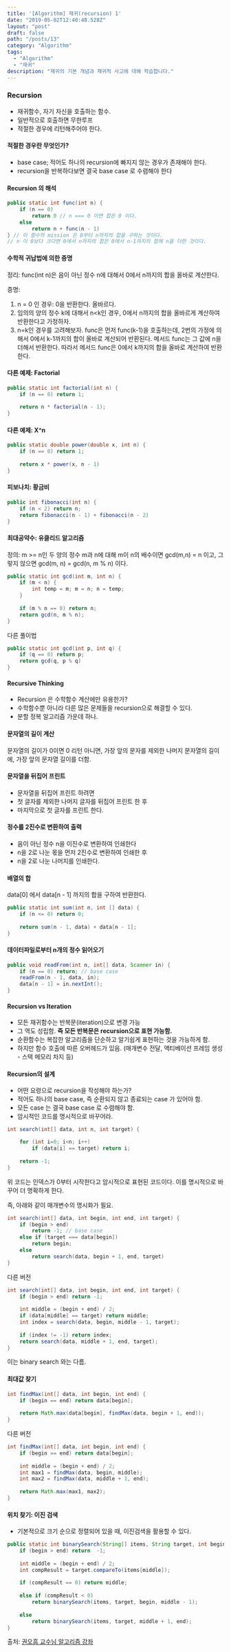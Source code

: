 ```yaml
---
title: '[Algorithm] 재귀(recursion) 1'
date: "2019-05-02T12:40:48.528Z"
layout: "post"
draft: false
path: "/posts/13"
category: "Algorithm"
tags:
  - "Algorithm"
  - "재귀"
description: "재귀의 기본 개념과 재귀적 사고에 대해 학습합니다."
---
```


### Recursion

- 재귀함수, 자기 자신을 호출하는 함수.
- 일반적으로 호출하면 무한루프
- 적절한 경우에 리턴해주어야 한다.


#### 적절한 경우란 무엇인가?

- base case; 적어도 하나의 recursion에 빠지지 않는 경우가 존재해야 한다.
- recursion을 반복하다보면 결국 base case 로 수렴해야 한다

#### Recursion 의 해석

```java
public static int func(int n) {
	if (n == 0)
		return 0 // n === 0 이면 합은 0 이다.
	else 
		return n + func(n - 1)
} // 이 함수의 mission 은 0부터 n까지의 합을 구하는 것이다.
// n 이 0보다 크다면 0에서 n까지의 합은 0에서 n-1까지의 합에 n을 더한 것이다.
```

#### 수학적 귀납법에 의한 증명

정리: func(int n)은 음이 아닌 정수 n에 대해서 0에서 n까지의 합을 올바로 계산한다.

증명:

1. n = 0 인 경우: 0을 반환한다. 올바르다.
2. 임의의 양의 정수 k에 대해서 n<k인 경우, 0에서 n까지의 합을 올바르게 계산하여 반환한다고 가정하자.
3. n=k인 경우를 고려해보자. func은 먼저 func(k-1)을 호출하는데, 2번의 가정에 의해서 0에서 k-1까지의 합이 올바로 계산되어 반환된다. 메서드 func는 그 값에 n을 더해서 반환한다. 따라서 메서드 func은 0에서 k까지의 합을 올바로 계산하여 반환한다.

#### 다른 예제: Factorial
```java
public static int factorial(int n) {
	if (n == 0) return 1;
	
	return n * factorial(n - 1);
}
```

#### 다른 예제: X^n

```java
public static double power(double x, int n) {
	if (n == 0) return 1;
	
	return x * power(x, n - 1)
}
```

#### 피보나치: 황금비
```java
public int fibonacci(int n) {
	if (n < 2) return n;
	return fibonacci(n - 1) + fibonacci(n - 2)
}
```

#### 최대공약수: 유클리드 알고리즘

정의: m >= n인 두 양의 정수 m과 n에 대해 m이 n의 배수이면 gcd(m,n) = n 이고, 그렇지 않으면 gcd(m, n) = gcd(n, m % n) 이다.

```java
public static int gcd(int m, int n) {
	if (m < n) {
		int temp = m; m = n; n = temp;
	}
	
	if (m % n == 0) return n;
	return gcd(n, m % n);
}

```

다른 풀이법

```java
public static int gcd(int p, int q) {
	if (q == 0) return p;
	return gcd(q, p % q)
}
```


#### Recursive Thinking

- Recursion 은 수학함수 계산에만 유용한가? 
- 수학함수뿐 아니라 다른 많은 문제들을 recursion으로 해결할 수 있다.
- 분할 정복 알고리즘 가운데 하나.

#### 문자열의 길이 계산

문자열의 길이가 0이면 0 리턴
아니면, 가장 앞의 문자를 제외한 나머지 문자열의 길이에, 가장 앞의 문자열 길이를 더함.

#### 문자열을 뒤집어 프린트

- 문자열을 뒤집어 프린트 하려면
- 첫 글자를 제외한 나머지 글자를 뒤집어 프린트 한 후 
- 마지막으로 첫 글자를 프린트 한다.

#### 정수를 2진수로 변환하여 출력

- 음이 아닌 정수 n을 이진수로 변환하여 인쇄한다
- n을 2로 나눈 몫을 먼저 2진수로 변환하여 인쇄한 후 
- n을 2로 나눈 나머지를 인쇄한다.

#### 배열의 합

data[0] 에서 data[n - 1] 까지의 합을 구하여 반환한다.

```java
public static int sum(int n, int [] data) {
	if (n <= 0) return 0;
	
	return sum(n - 1, data) + data[n - 1];
}
```

#### 데이터파일로부터 n개의 정수 읽어오기

```java
public void readFrom(int n, int[] data, Scanner in) {
	if (n == 0) return; // base case
	readFrom(n - 1, data, in);
	data[n - 1] = in.nextInt();
}
```

#### Recursion vs Iteration

- 모든 재귀함수는 반복문(iteration)으로 변경 가능
- 그 역도 성립함. **즉 모든 반복문은 recursion으로 표현 가능함.**
- 순환함수는 복잡한 알고리즘을 단순하고 알기쉽게 표현하는 것을 가능하게 함.
- 하지만 함수 호출에 따른 오버헤드가 있음. (매개변수 전달, 액티베이션 프레임 생성 - 스택 메모리 차지 등)


#### Recursion의 설계

- 어떤 요령으로 recursion을 작성해야 하는가?
- 적어도 하나의 base case, 즉 순환되지 않고 종료되는 case 가 있어야 함.
- 모든 case 는 결국 base case 로 수렴해야 함.
- 암시적인 코드를 명시적으로 바꾸어라.

```java
int search(int[] data, int n, int target) {

	for (int i=0; i<n; i++)
		if (data[i] == target) return i;
		
	return -1;
}
```

위 코드는 인덱스가 0부터 시작한다고 암시적으로 표현된 코드이다. 이를 명시적으로 바꾸어 더 명확하게 한다.

즉, 아래와 같이 매개변수의 명시화가 필요.

```java
int search(int[] data, int begin, int end, int target) {
	if (begin > end) 
		return -1; // base case
	else if (target === data[begin]) 
		return begin;
	else 
		return search(data, begin + 1, end, target)
}
```

다른 버전

```java
int search(int[] data, int begin, int end, int target) {
	if (begin > end) return -1;
	
	int middle = (begin + end) / 2;
	if (data[middle] == target) return middle;
	int index = search(data, begin, middle - 1, target);
	
	if (index != -1) return index;
	return search(data, middle + 1, end, target);
}
```

이는 binary search 와는 다름.

#### 최대값 찾기

```java
int findMax(int[] data, int begin, int end) {
	if (begin == end) return data[begin];
	
	return Math.max(data[begin], findMax(data, begin + 1, end));
}
```

다른 버전

```java
int findMax(int[] data, int begin, int end) {
	if (begin == end) return data[begin];
	
	int middle = (begin + end) / 2;
	int max1 = findMax(data, begin, middle);
	int max2 = findMax(data, middle + 1, end);
	
	return Math.max(max1, max2);
}
```

#### 위치 찾기: 이진 검색

- 기본적으로 크기 순으로 정렬되어 있을 때, 이진검색을 활용할 수 있다.

```java
public static int binarySearch(String[] items, String target, int begin, int end) {
	if (begin > end) return  -1;
	
	int middle = (begin + end) / 2;
	int compResult = target.compareTo(items[middle]);
	
	if (compResult == 0) return middle;
	
	else if (compResult < 0) 
		return binarySearch(items, target, begin, middle - 1);
		
	else 
		return binarySearch(items, target, middle + 1, end);
}
```

출처: [권오흠 교수님 알고리즘 강좌](https://www.inflearn.com/course/%EC%95%8C%EA%B3%A0%EB%A6%AC%EC%A6%98-%EA%B0%95%EC%A2%8C/dashboard)